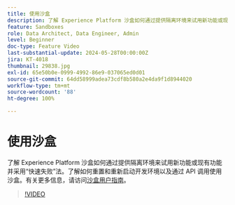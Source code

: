 ```yaml
---
title: 使用沙盒
description: 了解 Experience Platform 沙盒如何通过提供隔离环境来试用新功能或现有功能并采用“快速失败”法。了解如何重置和重新启动开发环境以及通过 API 调用使用沙盒。
feature: Sandboxes
role: Data Architect, Data Engineer, Admin
level: Beginner
doc-type: Feature Video
last-substantial-update: 2024-05-28T00:00:00Z
jira: KT-4018
thumbnail: 29838.jpg
exl-id: 65e50b0e-0999-4992-86e9-037065ed0d01
source-git-commit: 64dd58999adea73cdf8b580a2e4da9f1d8944020
workflow-type: tm+mt
source-wordcount: '88'
ht-degree: 100%

---
```


# 使用沙盒

了解 Experience Platform 沙盒如何通过提供隔离环境来试用新功能或现有功能并采用“快速失败”法。了解如何重置和重新启动开发环境以及通过 API 调用使用沙盒。有关更多信息，请访问[沙盒用户指南](https://experienceleague.adobe.com/docs/experience-platform/sandbox/home.html?lang=zh-Hans)。

>[!VIDEO](https://video.tv.adobe.com/v/3430297/?learn=on&enablevpops&captions=chi_hans)



